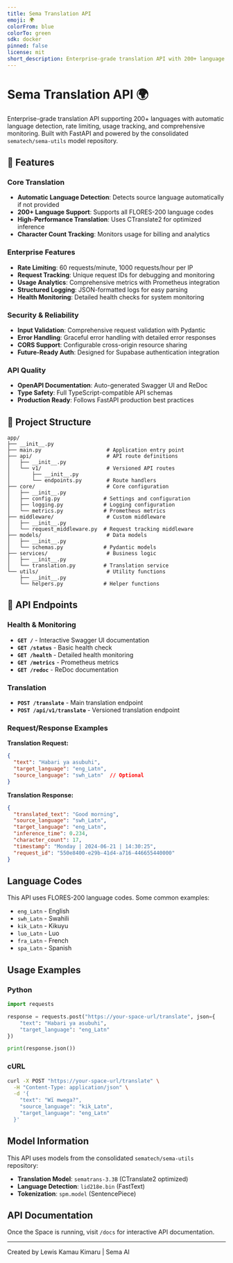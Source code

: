 ```yaml
---
title: Sema Translation API
emoji: 🌍
colorFrom: blue
colorTo: green
sdk: docker
pinned: false
license: mit
short_description: Enterprise-grade translation API with 200+ language support
---
```


# Sema Translation API 🌍

Enterprise-grade translation API supporting 200+ languages with automatic language detection, rate limiting, usage tracking, and comprehensive monitoring. Built with FastAPI and powered by the consolidated `sematech/sema-utils` model repository.

## 🚀 Features

### Core Translation
- **Automatic Language Detection**: Detects source language automatically if not provided
- **200+ Language Support**: Supports all FLORES-200 language codes
- **High-Performance Translation**: Uses CTranslate2 for optimized inference
- **Character Count Tracking**: Monitors usage for billing and analytics

### Enterprise Features
- **Rate Limiting**: 60 requests/minute, 1000 requests/hour per IP
- **Request Tracking**: Unique request IDs for debugging and monitoring
- **Usage Analytics**: Comprehensive metrics with Prometheus integration
- **Structured Logging**: JSON-formatted logs for easy parsing
- **Health Monitoring**: Detailed health checks for system monitoring

### Security & Reliability
- **Input Validation**: Comprehensive request validation with Pydantic
- **Error Handling**: Graceful error handling with detailed error responses
- **CORS Support**: Configurable cross-origin resource sharing
- **Future-Ready Auth**: Designed for Supabase authentication integration

### API Quality
- **OpenAPI Documentation**: Auto-generated Swagger UI and ReDoc
- **Type Safety**: Full TypeScript-compatible API schemas
- **Production Ready**: Follows FastAPI production best practices

## 📁 Project Structure

```
app/
├── __init__.py
├── main.py                     # Application entry point
├── api/                        # API route definitions
│   ├── __init__.py
│   └── v1/                     # Versioned API routes
│       ├── __init__.py
│       └── endpoints.py        # Route handlers
├── core/                       # Core configuration
│   ├── __init__.py
│   ├── config.py              # Settings and configuration
│   ├── logging.py             # Logging configuration
│   └── metrics.py             # Prometheus metrics
├── middleware/                 # Custom middleware
│   ├── __init__.py
│   └── request_middleware.py  # Request tracking middleware
├── models/                     # Data models
│   ├── __init__.py
│   └── schemas.py             # Pydantic models
├── services/                   # Business logic
│   ├── __init__.py
│   └── translation.py         # Translation service
└── utils/                      # Utility functions
    ├── __init__.py
    └── helpers.py             # Helper functions
```

## 🔗 API Endpoints

### Health & Monitoring
- **`GET /`** - Interactive Swagger UI documentation
- **`GET /status`** - Basic health check
- **`GET /health`** - Detailed health monitoring
- **`GET /metrics`** - Prometheus metrics
- **`GET /redoc`** - ReDoc documentation

### Translation
- **`POST /translate`** - Main translation endpoint
- **`POST /api/v1/translate`** - Versioned translation endpoint

### Request/Response Examples

**Translation Request:**
```json
{
  "text": "Habari ya asubuhi",
  "target_language": "eng_Latn",
  "source_language": "swh_Latn"  // Optional
}
```

**Translation Response:**
```json
{
  "translated_text": "Good morning",
  "source_language": "swh_Latn",
  "target_language": "eng_Latn",
  "inference_time": 0.234,
  "character_count": 17,
  "timestamp": "Monday | 2024-06-21 | 14:30:25",
  "request_id": "550e8400-e29b-41d4-a716-446655440000"
}
```

## Language Codes

This API uses FLORES-200 language codes. Some common examples:

- `eng_Latn` - English
- `swh_Latn` - Swahili
- `kik_Latn` - Kikuyu
- `luo_Latn` - Luo
- `fra_Latn` - French
- `spa_Latn` - Spanish

## Usage Examples

### Python
```python
import requests

response = requests.post("https://your-space-url/translate", json={
    "text": "Habari ya asubuhi",
    "target_language": "eng_Latn"
})

print(response.json())
```

### cURL
```bash
curl -X POST "https://your-space-url/translate" \
  -H "Content-Type: application/json" \
  -d '{
    "text": "Wĩ mwega?",
    "source_language": "kik_Latn",
    "target_language": "eng_Latn"
  }'
```

## Model Information

This API uses models from the consolidated `sematech/sema-utils` repository:

- **Translation Model**: `sematrans-3.3B` (CTranslate2 optimized)
- **Language Detection**: `lid218e.bin` (FastText)
- **Tokenization**: `spm.model` (SentencePiece)

## API Documentation

Once the Space is running, visit `/docs` for interactive API documentation.

---

Created by Lewis Kamau Kimaru | Sema AI

